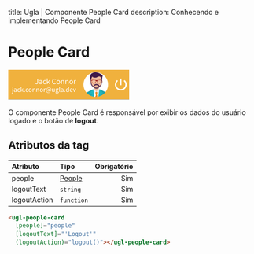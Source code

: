 title: Ugla | Componente People Card
description: Conhecendo e implementando People Card

# People Card

[![people](people.png)](people.png)


O componente People Card é responsável por exibir os dados do usuário logado e o botão de **logout**.

## Atributos da tag

Atributo      | Tipo                      | Obrigatório
:------------ | :------------------------ | -----------:
people        | [People](../../../models/people/)  | Sim
logoutText    | `string`                  | Sim
logoutAction  | `function`                | Sim

```html
<ugl-people-card
  [people]="people"
  [logoutText]="'Logout'"
  (logoutAction)="logout()"></ugl-people-card>
```